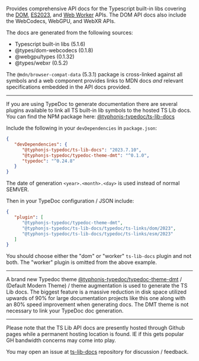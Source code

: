 Provides comprehensive API docs for the Typescript built-in libs covering the [DOM](https://typhonjs-typedoc.github.io/ts-lib-docs/2023/dom/), 
[ES2023](https://typhonjs-typedoc.github.io/ts-lib-docs/2023/esm/), and 
[Web Worker](https://typhonjs-typedoc.github.io/ts-lib-docs/2023/worker/) APIs. The DOM API docs also include the 
WebCodecs, WebGPU, and WebXR APIs.

The docs are generated from the following sources:
- Typescript built-in libs (5.1.6)
- @types/dom-webcodecs (0.1.8)
- @webgpu/types (0.1.32)
- @types/webxr (0.5.2)

The `@mdn/browser-compat-data` (5.3.1) package is cross-linked against all symbols and a web component 
provides links to MDN docs _and_ relevant specifications embedded in the API docs provided.

------------

If you are using TypeDoc to generate documentation there are several plugins available to link all TS built-in lib 
symbols to the hosted TS Lib docs. You can find the NPM package here: [@typhonjs-typedoc/ts-lib-docs](https://www.npmjs.com/package/@typhonjs-typedoc/ts-lib-docs) 

Include the following in your `devDependencies` in `package.json`:
```json
{
   "devDependencies": {
      "@typhonjs-typedoc/ts-lib-docs": "2023.7.10",
      "@typhonjs-typedoc/typedoc-theme-dmt": "^0.1.0",
      "typedoc": "^0.24.8"
   }
}
```
The date of generation `<year>.<month>.<day>` is used instead of normal SEMVER.

Then in your TypeDoc configuration / JSON include:

```json
{
   "plugin": [         
      "@typhonjs-typedoc/typedoc-theme-dmt",
      "@typhonjs-typedoc/ts-lib-docs/typedoc/ts-links/dom/2023",
      "@typhonjs-typedoc/ts-lib-docs/typedoc/ts-links/esm/2023"
   ]
}
```

You should choose either the "dom" or "worker" `ts-lib-docs` plugin and not both. The "worker" plugin is omitted from 
the above example.

------------

A brand new Typedoc theme [@typhonjs-typedoc/typedoc-theme-dmt](https://www.npmjs.com/package/@typhonjs-typedoc/typedoc-theme-dmt) / 
(Default Modern Theme) / theme augmentation is used to generate the TS Lib docs. The biggest feature is a massive 
reduction in disk space utilized upwards of 90% for large documentation projects like this one along with an 80% speed 
improvement when generating docs. The DMT theme is not necessary to link your TypeDoc doc generation. 

------------

Please note that the TS Lib API docs are presently hosted through Github pages while a permanent hosting location is 
found. IE if this gets popular GH bandwidth concerns may come into play.

You may open an issue at [ts-lib-docs](https://github.com/typhonjs-typedoc/ts-lib-docs) repository for discussion / 
feedback.